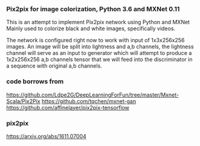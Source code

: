 ### Pix2pix for image colorization, Python 3.6 and MXNet 0.11
This is an attempt to implement Pix2pix network using Python and MXNet
Mainly used to colorize black and white images, specifically videos.

The network is configured right now to work with input of 1x3x256x256 images.
An image will be split into lightness and a,b channels, the lightness channel
will serve as an input to generator which will attempt to produce a 1x2x256x256 a,b channels tensor
that we will feed into the discriminator in a sequence with original a,b channels.


### code borrows from
https://github.com/Ldpe2G/DeepLearningForFun/tree/master/Mxnet-Scala/Pix2Pix
https://github.com/tqchen/mxnet-gan
https://github.com/affinelayer/pix2pix-tensorflow

### pix2pix
https://arxiv.org/abs/1611.07004